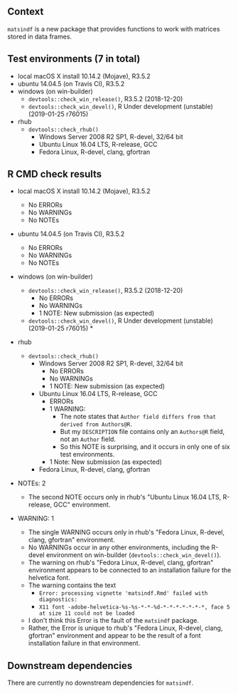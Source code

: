 ## Context
`matsindf` is a new package that provides functions to work with matrices stored in data frames.

## Test environments (7 in total)
* local macOS X install 10.14.2 (Mojave), R3.5.2
* ubuntu 14.04.5 (on Travis CI), R3.5.2
* windows (on win-builder)
    * `devtools::check_win_release()`, R3.5.2 (2018-12-20)
    * `devtools::check_win_devel()`, R Under development (unstable) (2019-01-25 r76015)
* rhub
    * `devtools::check_rhub()`
        * Windows Server 2008 R2 SP1, R-devel, 32/64 bit
        * Ubuntu Linux 16.04 LTS, R-release, GCC
        * Fedora Linux, R-devel, clang, gfortran

## R CMD check results
* local macOS X install 10.14.2 (Mojave), R3.5.2
    * No ERRORs
    * No WARNINGs
    * No NOTEs
* ubuntu 14.04.5 (on Travis CI), R3.5.2
    * No ERRORs
    * No WARNINGs
    * No NOTEs
* windows (on win-builder)
    * `devtools::check_win_release()`, R3.5.2 (2018-12-20)
        * No ERRORs
        * No WARNINGs
        * 1 NOTE: New submission (as expected)
    * `devtools::check_win_devel()`, R Under development (unstable) (2019-01-25 r76015)
        * 
* rhub
    * `devtools::check_rhub()`
        * Windows Server 2008 R2 SP1, R-devel, 32/64 bit
            * No ERRORs
            * No WARNINGs
            * 1 NOTE: New submission (as expected)
        * Ubuntu Linux 16.04 LTS, R-release, GCC
            * ERRORs
            * 1 WARNING: 
                * The note states that `Author field differs from that derived from Authors@R`.
                * But my `DESCRIPTION` file contains only an `Authors@R` field, not an `Author` field.
                * So this NOTE is surprising, and it occurs in only one of six test environments.
            * 1 Note: New submission (as expected)
        * Fedora Linux, R-devel, clang, gfortran




* NOTEs: 2
    * The second NOTE occurs only in rhub's "Ubuntu Linux 16.04 LTS, R-release, GCC" environment.
* WARNING: 1
    * The single WARNING occurs only in rhub's "Fedora Linux, R-devel, clang, gfortran" environment.
    * No WARNINGs occur in any other environments,
      including the R-devel environment on win-builder (`devtools::check_win_devel()`).
    * The warning on rhub's "Fedora Linux, R-devel, clang, gfortran" environment appears to be connected to
      an installation failure for the helvetica font.
    * The warning contains the text
        * `Error: processing vignette 'matsindf.Rmd' failed with diagnostics:`
        * `X11 font -adobe-helvetica-%s-%s-*-*-%d-*-*-*-*-*-*-*, face 5 at size 11 could not be loaded`
    * I don't think this Error is the fault of the `matsindf` package.
    * Rather, the Error is unique to rhub's "Fedora Linux, R-devel, clang, gfortran" environment
      and appear to be the result of a font installation failure in that environment.

## Downstream dependencies
There are currently no downstream dependencies for `matsindf`.

